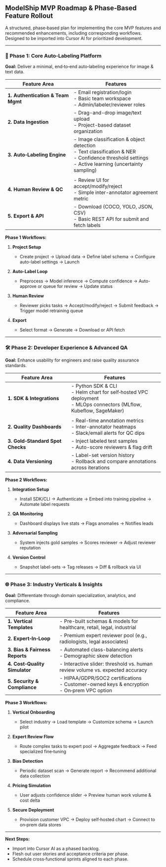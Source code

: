 ## ModelShip MVP Roadmap & Phase‑Based Feature Rollout

A structured, phase‑based plan for implementing the core MVP features and recommended enhancements, including corresponding workflows. Designed to be imported into Cursor AI for prioritized development.

---

### 🚀 Phase 1: Core Auto‑Labeling Platform

**Goal:** Deliver a minimal, end‑to‑end auto‑labeling experience for image & text data.

| Feature Area                      | Features                                                                                                                                                |
| --------------------------------- | ------------------------------------------------------------------------------------------------------------------------------------------------------- |
| **1. Authentication & Team Mgmt** | - Email registration/login<br>- Basic team workspace<br>- Admin/labeler/reviewer roles                                                                  |
| **2. Data Ingestion**             | - Drag-and-drop image/text upload<br>- Project-based dataset organization                                                                               |
| **3. Auto‑Labeling Engine**       | - Image classification & object detection<br>- Text classification & NER<br>- Confidence threshold settings<br>- Active learning (uncertainty sampling) |
|                                   |                                                                                                                                                         |
| **4. Human Review & QC**          | - Review UI for accept/modify/reject<br>- Simple inter-annotator agreement metric                                                                       |
| **5. Export & API**               | - Download (COCO, YOLO, JSON, CSV)<br>- Basic REST API for submit and fetch labels                                                                      |

**Phase 1 Workflows:**

1. **Project Setup**

   * Create project → Upload data → Define label schema → Configure auto-label settings → Launch
2. **Auto‑Label Loop**

   * Preprocess → Model inference → Compute confidence → Auto-approve or queue for review → Update status
3. **Human Review**

   * Reviewer picks tasks → Accept/modify/reject → Submit feedback → Trigger model retraining queue
4. **Export**

   * Select format → Generate → Download or API fetch

---

### 🛠 Phase 2: Developer Experience & Advanced QA

**Goal:** Enhance usability for engineers and raise quality assurance standards.

| Feature Area                     | Features                                                                                                              |
| -------------------------------- | --------------------------------------------------------------------------------------------------------------------- |
| **1. SDK & Integrations**        | - Python SDK & CLI<br>- Helm chart for self‑hosted VPC deployment<br>- MLOps connectors (MLflow, Kubeflow, SageMaker) |
|                                  |                                                                                                                       |
| **2. Quality Dashboards**        | - Real-time annotation metrics<br>- Inter-annotator heatmaps<br>- Slack/email alerts for QC dips                      |
| **3. Gold‑Standard Spot Checks** | - Inject labeled test samples<br>- Auto-score reviewers & flag drift                                                  |
| **4. Data Versioning**           | - Label-set version history<br>- Rollback and compare annotations across iterations                                   |

**Phase 2 Workflows:**

1. **Integration Setup**

   * Install SDK/CLI → Authenticate → Embed into training pipeline → Automate label requests
2. **QA Monitoring**

   * Dashboard displays live stats → Flags anomalies → Notifies leads
3. **Adversarial Sampling**

   * System injects gold samples → Scores reviewer → Adjust reviewer reputation
4. **Version Control**

   * Snapshot label-sets → Tag releases → Diff & rollback via UI

---

### 🌐 Phase 3: Industry Verticals & Insights

**Goal:** Differentiate through domain specialization, analytics, and compliance.

| Feature Area                   | Features                                                                                       |
| ------------------------------ | ---------------------------------------------------------------------------------------------- |
| **1. Vertical Templates**      | - Pre-built schemas & models for healthcare, retail, legal, industrial                         |
| **2. Expert‑In‑Loop**          | - Premium expert reviewer pool (e.g., radiologists, legal associates)                          |
| **3. Bias & Fairness Reports** | - Automated class-balancing alerts<br>- Demographic skew detection                             |
| **4. Cost‑Quality Simulator**  | - Interactive slider: threshold vs. human review volume vs. expected accuracy                  |
| **5. Security & Compliance**   | - HIPAA/GDPR/SOC2 certifications<br>- Customer-owned keys & encryption<br>- On‑prem VPC option |

**Phase 3 Workflows:**

1. **Vertical Onboarding**

   * Select industry → Load template → Customize schema → Launch pilot
2. **Expert Review Flow**

   * Route complex tasks to expert pool → Aggregate feedback → Feed specialized fine‑tuning
3. **Bias Detection**

   * Periodic dataset scan → Generate report → Recommend additional data collection
4. **Pricing Simulation**

   * User adjusts confidence slider → Preview human work volume & cost delta
5. **Secure Deployment**

   * Provision customer VPC → Deploy self‑hosted chart → Connect to on‑prem data stores

---

**Next Steps:**

* Import into Cursor AI as a phased backlog.
* Flesh out user stories and acceptance criteria per phase.
* Schedule cross‑functional sprints aligned to each phase.
